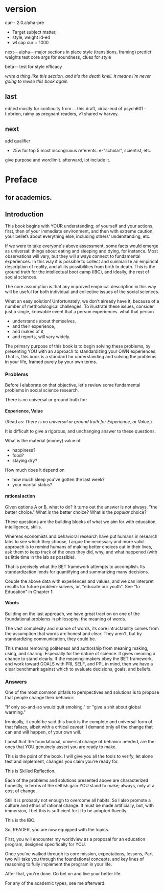 
# version
cur--
2.0.alpha-pre
- Target subject matter, 
- style, weight id-ed
- wl cap cur + 1000

next--
alpha--
major sections in place
style (transitions, framing)
predict weights
test core args for soundness,
clues for style 

beta--
test for style efficacy

*write a thing like this section,
and it's the death knell.
it means i'm never going to revise this book again.*

## last
edited mostly for continuity from ...
this draft, circa-end of psych601
-t.obrien, raimy as pregnant readers,
v1 shared w harvey.

## next
add qualifier
- 25w for top 5 most incongruous referents.
  e-"scholar", scientist, etc.
  
give purpose and wordlimit.
afterward, iot include it.

# Preface  
  
## for academics. 

## Introduction
This book begins with
YOUR understanding;
of yourself and your actions, first,
then of your immediate environment,
and then with extreme caution,
your beliefs about everything else,
including others' understanding, etc.

If we were to take everyone's above assessment,
some facts would emerge as universal:
things about eating and sleeping and dying,
for instance.
Most observations will vary,
but they will always connect to fundamental experiences.
In this way it is possible to collect and summarize
an empirical description of reality,
and all its possibilities from birth to death.
This is the ground truth for the intellectual boot camp (IBC),
and ideally, the rest of social sciences.

The core assumption is that
any improved empirical description in this way
will be useful for
both individual and collective issues
of the social sciences.

What an easy solution!
Unfortunately,
we don't already have it,
because of a number of methodological challenges.
To illustrate these issues, 
consider just a single, knowable event
that a person experiences.
what that person
- understands about themselves,
- and their experience,
- and makes of it,
- and reports,
will vary widely.

The primary purpose of this book
is to begin solving these problems,
by presenting YOU
with an approach to standardizing
your OWN experiences.
That is,
this book is a standard
for understanding and solving 
the problems in your life,
framed purely by your own terms.


### Problems

Before I elaborate on that objective,
let's review some fundamental problems 
in social science research.

There is no universal or ground truth for:  

#### Experience, Value   
(Read as: 
_There is no universal or ground truth for Experience, or Value._) 

It is difficult to give a rigorous, and unchanging answer to these questions.

What is the material (money) value of
- happiness?
- food?
- staying dry?

How much does it depend on
- how much sleep you've gotten the last week?
- your marital status?

#### rational action  
Given options A or B, what to do?
It turns out the answer is not always, "the better choice."
What _is_ the better choice?
What is the _popular_ choice?

These questions are 
the building blocks of what we aim for with
 education, intelligence, skills.

Whereas economists and behavioral research
have put humans in research labs 
to see which they choose,
I argue the necessary and more valid approach is 
to remind humans of making better choices 
out in their lives,
ask them to keep track of the ones they did,
why, and what happened 
(with as little time in the lab as possible).

That is precisely what the BET framework
attempts to accomplish. 
Its standardization lends for quantifying and summarizing many decisions.

Couple the above data with experiences and values, and we can interpret results for future problem-solvers, or, "educate our youth".
See "to Education" in Chapter 1.

#### Words  

Building on the last approach, we have great traction on 
one of the foundational problems in philosophy: 
the meaning of words.

The vast complexity and nuance of words,
its core intractability
comes from the assumption that
words are honest and clear.
They aren't, but by standardizing
communication, they could be.

This means removing politeness and authorship
from meaning making, using, and sharing.
Especially for the nature of science.
It gives meaning a chance to stand clearly.
If the meaning-makers obey the BET framework,
and work toward GOALS with PRI, SELF, and PPL in mind,
then we have a clear benchmark
against which to evaluate decisions, goals, and beliefs.

### Answers  
One of the most common pitfalls
to perspectives and solutions 
is to propose that
people change their behavior.

"If only so-and-so
would quit smoking,"
or "give a shit about global warming."

Ironically, it could be said
this book is the complete and universal
form of that fallacy,
albeit with a critical caveat:
I demand only all the change
that can and will happen,
of your own will.

I posit that the foundational,
universal change of behavior needed,
are the ones that YOU genuinely
assert you are ready to make.

This is the point of the book.
I will give you all the tools
to verify, let alone test and implement,
changes you claim you're ready for.

This is Skilled Reflection.

Each of the problems and solutions
presented above are
characterized honestly,
in terms of the selfish gain
YOU stand to make;
always, only at
a cost of change.

Still it is probably not enough
to overcome all habits.
So I also promote 
a culture and ethos of rational change.
It must be made artificially,
but, with immersion,
I bet this is sufficient
for it to be adopted fluently.

This is the IBC.

So, READER,
you are now equipped with the topics.

First, you will encounter
my worldview as a proposal
for an education program,
designed specifically for YOU.

Once you've walked through
its core mission, expectations, lessons,
Part two will take you
through the foundational concepts,
and key lines of reasoning
to fully implement the program
in your life.

After that, you're done.
Go bet on and 
live your better life.

For any of the academic types,
see me afterward.


